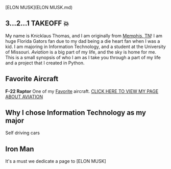 [ELON MUSK](ELON MUSK.md)

##  3...2...1 TAKEOFF :collision: 
My name is Knicklaus Thomas, and I am originally from [Memphis, TN](https://www.memphistravel.com/)! I am huge Florida Gators fan due to my dad being a die heart fan when I was a kid. I am majoring in Information Technology, and a student at the University of Missouri. <i>Aviation</i> is a big part of my life, and the sky is home for me. This is a small synopsis of who I am as I take you through a part of my life and a project that I created in Python. 


## Favorite Aircraft
**F-22 Raptor** One of my <a href="https://en.wikipedia.org/wiki/Lockheed_Martin_F-22_Raptor">Favorite</a> aircraft.  <a href="Aircraft.md">CLICK HERE TO VIEW MY PAGE ABOUT AVIATION</a>


## Why I chose Information Technology as my major
 Self driving cars 

## Iron Man
 It's a must we dedicate a page to [ELON MUSK]
